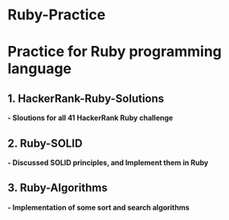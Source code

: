 # Ruby-Practice
# Practice for Ruby programming language

## 1. HackerRank-Ruby-Solutions
 **- Sloutions for all 41 HackerRank Ruby challenge**
 
## 2. Ruby-SOLID
**- Discussed SOLID principles, and Implement them in Ruby**

## 3. Ruby-Algorithms
**- Implementation of some sort and search algorithms**
